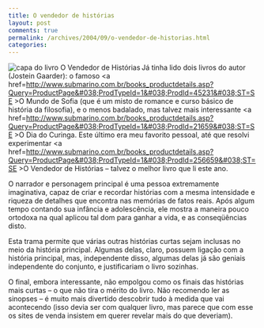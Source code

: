 ```yaml
---
title: O vendedor de histórias
layout: post
comments: true
permalink: /archives/2004/09/o-vendedor-de-historias.html
categories:
---
```

<img src="//chester.me/img/blig/vendedor.jpg" border=0 alt="capa do livro O Vendedor de Histórias" align=left border=1>Já tinha lido dois livros do autor (Jostein Gaarder): o famoso <a href=http://www.submarino.com.br/books_productdetails.asp?Query=ProductPage&#038;ProdTypeId=1&#038;ProdId=45231&#038;ST=SE >O Mundo de Sofia</a> (que é um misto de romance e curso básico de história da filosofia), e o menos badalado, mas talvez mais interessante <a href=http://www.submarino.com.br/books_productdetails.asp?Query=ProductPage&#038;ProdTypeId=1&#038;ProdId=21659&#038;ST=SE >O Dia do Curinga</a>. Este último era meu favorito pessoal, até que resolvi experimentar <a href=http://www.submarino.com.br/books_productdetails.asp?Query=ProductPage&#038;ProdTypeId=1&#038;ProdId=256659&#038;ST=SE >O Vendedor de Histórias</a> &#8211; talvez o melhor livro que li este ano.

O narrador e personagem principal é uma pessoa extremamente imaginativa, capaz de criar e recordar histórias com a mesma intensidade e riqueza de detalhes que encontra nas memórias de fatos reais. Após algum tempo contando sua infância e adolescência, ele mostra a maneira pouco ortodoxa na qual aplicou tal dom para ganhar a vida, e as conseqüências disto.

Esta trama permite que várias outras histórias curtas sejam inclusas no meio da história principal. Algumas delas, claro, possuem ligação com a história principal, mas, independente disso, algumas delas já são geniais independente do conjunto, e justificariam o livro sozinhas.

O final, embora interessante, não empolgou como os finais das histórias mais curtas &#8211; o que não tira o mérito do livro. Não recomendo ler as sinopses &#8211; é muito mais divertido descobrir tudo à medida que vai acontecendo (isso devia ser com qualquer livro, mas parece que com esse os sites de venda insistem em querer revelar mais do que deveriam).
